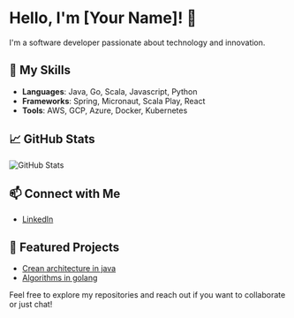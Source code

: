 # Hello, I'm [Your Name]! 👋

I'm a software developer passionate about technology and innovation.

## 🚀 My Skills
- **Languages**: Java, Go, Scala, Javascript, Python
- **Frameworks**: Spring, Micronaut, Scala Play, React
- **Tools**: AWS, GCP, Azure, Docker, Kubernetes

## 📈 GitHub Stats
![GitHub Stats](https://github-readme-stats.vercel.app/api?username=jufegare000&show_icons=true)

## 📫 Connect with Me
- [LinkedIn](https://www.linkedin.com/in/juan-gallo-648a12180/)


## 💼 Featured Projects
- [Crean architecture in java](https://github.com/jufegare000/clea-architecture-utils)
- [Algorithms in golang](https://github.com/web3foru/computer-science-group-golang)

Feel free to explore my repositories and reach out if you want to collaborate or just chat!

